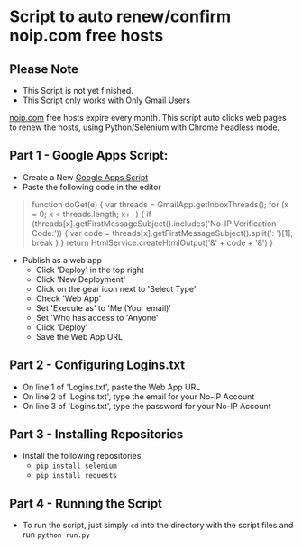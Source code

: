 

# Script to auto renew/confirm noip.com free hosts

Please Note
-
- This Script is not yet finished.
- This Script only works with Only Gmail Users


[noip.com](https://www.noip.com/) free hosts expire every month.
This script auto clicks web pages to renew the hosts,
using Python/Selenium with Chrome headless mode.

Part 1 - Google Apps Script:
-
 - Create a New [Google Apps Script](https://script.new)
 - Paste the following code in the editor 
>function doGet(e) {
    var threads = GmailApp.getInboxThreads();
    for (x = 0; x < threads.length; x++) {
        if (threads[x].getFirstMessageSubject().includes('No-IP Verification Code:')) {
            var code = threads[x].getFirstMessageSubject().split(': ')[1];
            break
        }
    }
    return HtmlService.createHtmlOutput('&' + code + '&')
}
 - Publish as a web app
	 - Click 'Deploy' in the top right
	 - Click 'New Deployment'
	 - Click on the gear icon next to 'Select Type'
	 - Check 'Web App'
	 - Set 'Execute as' to 'Me (Your email)'
	 - Set 'Who has access to 'Anyone'
	 - Click 'Deploy'
	 - Save the Web App URL
	  
Part 2 - Configuring Logins.txt
-
 - On line 1 of 'Logins.txt', paste the Web App URL
 - On line 2 of 'Logins.txt', type the email for your No-IP Account
 - On line 3 of 'Logins.txt', type the password for your No-IP Account

Part 3 - Installing Repositories
-
- Install the following repositories
	- `pip install selenium`
	- `pip install requests`

Part 4 - Running the Script
-
- To run the script, just simply `cd` into the directory with the script files and run  `python run.py`

